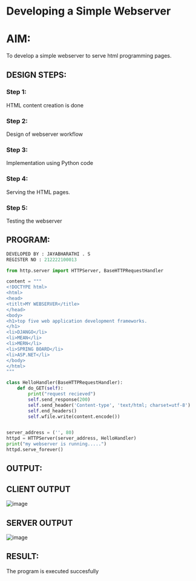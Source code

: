 # Developing a Simple Webserver

# AIM:

To develop a simple webserver to serve html programming pages.

## DESIGN STEPS:

### Step 1:

HTML content creation is done

### Step 2:

Design of webserver workflow

### Step 3:

Implementation using Python code

### Step 4:

Serving the HTML pages.

### Step 5:

Testing the webserver

## PROGRAM:
```python
DEVELOPED BY : JAYABHARATHI . S
REGISTER NO : 212222100013

from http.server import HTTPServer, BaseHTTPRequestHandler

content = """
<!DOCTYPE html>
<html>
<head>
<titlt>MY WEBSERVER</title>
</head>
<body>
<h1>top five web application development frameworks.
</h1>
<li>DJANGO</li>
<li>MEAN</li>
<li>MERN</li>
<li>SPRING BOARD</li>
<li>ASP.NET</li>
</body>
</html>
"""

class HelloHandler(BaseHTTPRequestHandler):
    def do_GET(self):
        print("request recieved")
        self.send_response(200)
        self.send_header('Content-type', 'text/html; charset=utf-8')
        self.end_headers()
        self.wfile.write(content.encode())


server_address = ('', 80)
httpd = HTTPServer(server_address, HelloHandler)
print("my webserver is running.....")
httpd.serve_forever()

```

## OUTPUT:

## CLIENT OUTPUT
![image](https://user-images.githubusercontent.com/120367796/227995572-ec38299b-16ec-4aba-aec7-ab2b5f8555d1.png)

## SERVER OUTPUT
![image](https://user-images.githubusercontent.com/120367796/233161914-ee529076-3536-4c06-9d45-3457421aa8e2.png)



## RESULT:
The program is executed succesfully
